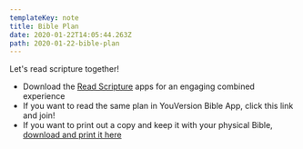 ```yaml
---
templateKey: note
title: Bible Plan
date: 2020-01-22T14:05:44.263Z
path: 2020-01-22-bible-plan
---
```

Let's read scripture together!

* Download the [Read Scripture](https://www.readscripture.org/) apps for an engaging combined experience
* If you want to read the same plan in YouVersion Bible App, click this link and join!
* If you want to print out a copy and keep it with your physical Bible, [download and print it here](https://s3-us-west-2.amazonaws.com/tbp-web/media/Quarterlies_Other%20Downloads/RS_Reading%20Plan_1YR.pdf)
